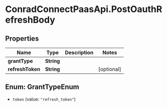 # ConradConnectPaasApi.PostOauthRefreshBody

## Properties
Name | Type | Description | Notes
------------ | ------------- | ------------- | -------------
**grantType** | **String** |  | 
**refreshToken** | **String** |  | [optional] 

<a name="GrantTypeEnum"></a>
## Enum: GrantTypeEnum

* `token` (value: `"refresh_token"`)

